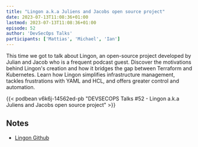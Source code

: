 ```yaml
---
title: "Lingon a.k.a Juliens and Jacobs open source project"
date: 2023-07-13T11:08:36+01:00
lastmod: 2023-07-13T11:08:36+01:00
episode: 52
author: 'DevSecOps Talks'
participants: ['Mattias', 'Michael', 'Ian']
---
```


This time we got to talk about Lingon, an open-source project developed by Julian and Jacob who is a frequent podcast guest. Discover the motivations behind Lingon's creation and how it bridges the gap between Terraform and Kubernetes. Learn how Lingon simplifies infrastructure management, tackles frustrations with YAML and HCL, and offers greater control and automation.

<!--more-->

<!-- Player -->

{{< podbean v6k6j-14562ed-pb "DEVSECOPS Talks #52 - Lingon a.k.a Juliens and Jacobs open source project" >}}

## Notes

- [Lingon Github](https://github.com/volvo-cars/lingon)